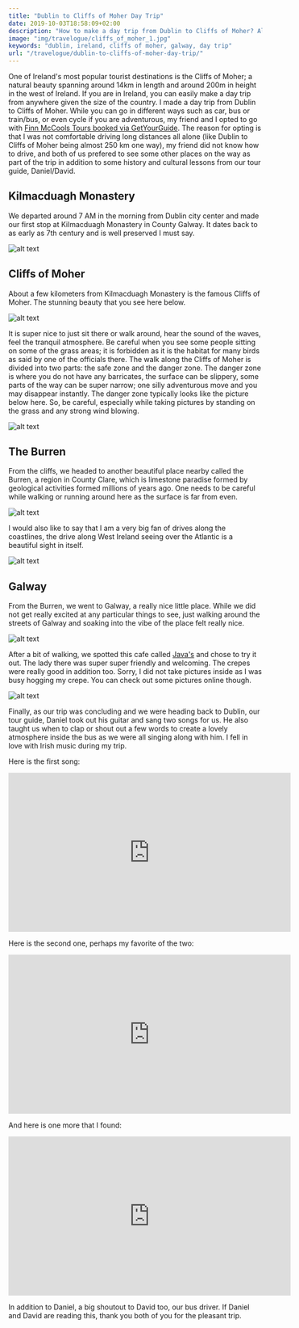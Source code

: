 ```yaml
---
title: "Dublin to Cliffs of Moher Day Trip"
date: 2019-10-03T18:58:09+02:00
description: "How to make a day trip from Dublin to Cliffs of Moher? Also, visit the nearby city of Galway, Kilmacduagh Monastery and the Burren."
image: "img/travelogue/cliffs_of_moher_1.jpg"
keywords: "dublin, ireland, cliffs of moher, galway, day trip"
url: "/travelogue/dublin-to-cliffs-of-moher-day-trip/"
---
```


One of Ireland's most popular tourist destinations is the Cliffs of Moher; a natural beauty spanning around 14km in length and around 200m in height in the west of Ireland. If you are in Ireland, you can easily make a day trip from anywhere given the size of the country. I made a day trip from Dublin to Cliffs of Moher. While you can go in different ways such as car, bus or train/bus, or even cycle if you are adventurous, my friend and I opted to go with [Finn McCools Tours booked via GetYourGuide](https://www.getyourguide.com/dublin-l31/cliffs-of-moher-full-day-tour-from-dublin-t91047/?partner_id=AAHMPGG&utm_medium=online_publisher&placement=content-middle&cmp=Ireland). The reason for opting is that I was not comfortable driving long distances all alone (like Dublin to Cliffs of Moher being almost 250 km one way), my friend did not know how to drive, and both of us prefered to see some other places on the way as part of the trip in addition to some history and cultural lessons from our tour guide, Daniel/David.

## Kilmacduagh Monastery

We departed around 7 AM in the morning from Dublin city center and made our first stop at Kilmacduagh Monastery in County Galway. It dates back to as early as 7th century and is well preserved I must say.

![alt text](/img/travelogue/kilmacduagh_monastery.jpg "Kilmacduagh Monastery")

## Cliffs of Moher

About a few kilometers from Kilmacduagh Monastery is the famous Cliffs of Moher. The stunning beauty that you see here below.

![alt text](/img/travelogue/cliffs_of_moher_1.jpg "Cliffs of Moher")

It is super nice to just sit there or walk around, hear the sound of the waves, feel the tranquil atmosphere. Be careful when you see some people sitting on some of the grass areas; it is forbidden as it is the habitat for many birds as said by one of the officials there. The walk along the Cliffs of Moher is divided into two parts: the safe zone and the danger zone. The danger zone is where you do not have any barricates, the surface can be slippery, some parts of the way can be super narrow; one silly adventurous move and you may disappear instantly. The danger zone typically looks like the picture below here. So, be careful, especially while taking pictures by standing on the grass and any strong wind blowing.

![alt text](/img/travelogue/cliffs_of_moher_danger_zone.jpg "Cliffs of Moher Danger Zone")

<!--
<div data-gyg-href="https://widget.getyourguide.com/default/activites.frame" data-gyg-locale-code="en-US" data-gyg-widget="activities" data-gyg-number-of-items="1" data-gyg-currency="EUR" data-gyg-partner-id="AAHMPGG" data-gyg-tour-ids="91047"></div>

<script async defer src="https://widget.getyourguide.com/v2/widget.js"></script>
-->

## The Burren

From the cliffs, we headed to another beautiful place nearby called the Burren, a region in County Clare, which is limestone paradise formed by geological activities formed millions of years ago. One needs to be careful while walking or running around here as the surface is far from even.

![alt text](/img/travelogue/the_burren.jpg "The Burren")

I would also like to say that I am a very big fan of drives along the coastlines, the drive along West Ireland seeing over the Atlantic is a beautiful sight in itself.

![alt text](/img/travelogue/west_ireland_roads.jpg "West Ireland Coast")

## Galway 

From the Burren, we went to Galway, a really nice little place. While we did not get really excited at any particular things to see, just walking around the streets of Galway and soaking into the vibe of the place felt really nice. 

![alt text](/img/travelogue/streets_of_galway.jpg "Streets of Galway")

After a bit of walking, we spotted this cafe called [Java's](https://www.facebook.com/JavaBistroFrancais/) and chose to try it out. The lady there was super super friendly and welcoming. The crepes were really good in addition too. Sorry, I did not take pictures inside as I was busy hogging my crepe. You can check out some pictures online though.

![alt text](/img/travelogue/java_cafe.jpg "Java Cafe")

Finally, as our trip was concluding and we were heading back to Dublin, our tour guide, Daniel took out his guitar and sang two songs for us. He also taught us when to clap or shout out a few words to create a lovely atmosphere inside the bus as we were all singing along with him. I fell in love with Irish music during my trip.

Here is the first song:
<iframe width="560" height="315" src="https://www.youtube.com/embed/bYPuz0EYPSo" frameborder="0" allow="accelerometer; autoplay; encrypted-media; gyroscope; picture-in-picture" allowfullscreen></iframe>

Here is the second one, perhaps my favorite of the two:
<iframe width="560" height="315" src="https://www.youtube.com/embed/hlWTASnnft4" frameborder="0" allow="accelerometer; autoplay; encrypted-media; gyroscope; picture-in-picture" allowfullscreen></iframe>

And here is one more that I found:
<iframe width="560" height="315" src="https://www.youtube.com/embed/jXLnSkGmTdQ" frameborder="0" allow="accelerometer; autoplay; encrypted-media; gyroscope; picture-in-picture" allowfullscreen></iframe>

In addition to Daniel, a big shoutout to David too, our bus driver. If Daniel and David are reading this, thank you both of you for the pleasant trip.